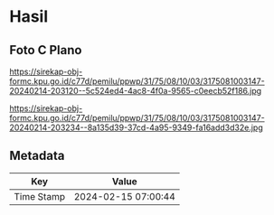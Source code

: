 # Hasil

## Foto C Plano

https://sirekap-obj-formc.kpu.go.id/c77d/pemilu/ppwp/31/75/08/10/03/3175081003147-20240214-203120--5c524ed4-4ac8-4f0a-9565-c0eecb52f186.jpg

https://sirekap-obj-formc.kpu.go.id/c77d/pemilu/ppwp/31/75/08/10/03/3175081003147-20240214-203234--8a135d39-37cd-4a95-9349-fa16add3d32e.jpg


## Metadata

| Key        | Value               |
| ---------- | ------------------- |
| Time Stamp | 2024-02-15 07:00:44 |



